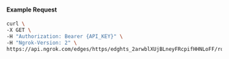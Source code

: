 <!-- Code generated for API Clients. DO NOT EDIT. -->

#### Example Request

```bash
curl \
-X GET \
-H "Authorization: Bearer {API_KEY}" \
-H "Ngrok-Version: 2" \
https://api.ngrok.com/edges/https/edghts_2arwblXUjBLneyFRcpifHHNLoFF/routes/edghtsrt_2arwbpbiNKWe54aTBek7ZkBNJbd/jwt_validation
```
